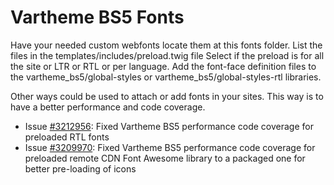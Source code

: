 # Vartheme BS5 Fonts

Have your needed custom webfonts locate them at this fonts folder.
List the files in the templates/includes/preload.twig file
Select if the preload is for all the site or LTR or RTL or per language.
Add the font-face definition files to the vartheme_bs5/global-styles
 or vartheme_bs5/global-styles-rtl libraries.

Other ways could be used to attach or add fonts in your sites.
This way is to have a better performance and code coverage.

* Issue [#3212956](https://www.drupal.org/project/vartheme_bs5/issues/3212956): 
        Fixed Vartheme BS5 performance code coverage for preloaded RTL fonts
* Issue [#3209970](https://www.drupal.org/project/vartheme_bs5/issues/3209970):
        Fixed Vartheme BS5 performance code coverage for preloaded remote CDN 
        Font Awesome library to a packaged one for better pre-loading of icons